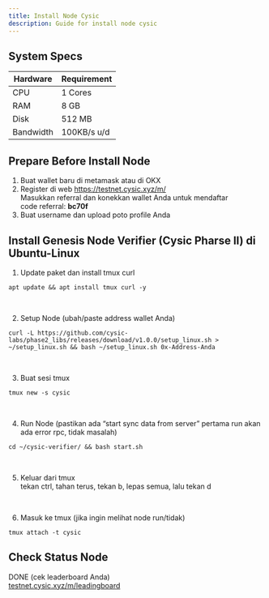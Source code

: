```yaml
---
title: Install Node Cysic
description: Guide for install node cysic
---
```


## System Specs
| Hardware  |	Requirement  |
|-----------|---------------|
| CPU	      | 1 Cores       |
| RAM	      | 8 GB          |
| Disk      | 512 MB        |
| Bandwidth | 100KB/s u/d   |

## Prepare Before Install Node
1. Buat wallet baru di metamask atau di OKX
2. Register di web https://testnet.cysic.xyz/m/  
   Masukkan referral dan konekkan wallet Anda untuk mendaftar  
   code referral: **bc70f**
3. Buat username dan upload poto profile Anda

## Install Genesis Node Verifier (Cysic Pharse II) di Ubuntu-Linux

1. Update paket dan install tmux curl

```
apt update && apt install tmux curl -y
```
</br>

2. Setup Node (ubah/paste address wallet Anda)

```
curl -L https://github.com/cysic-labs/phase2_libs/releases/download/v1.0.0/setup_linux.sh > ~/setup_linux.sh && bash ~/setup_linux.sh 0x-Address-Anda
```
</br>

3. Buat sesi tmux

```
tmux new -s cysic
```
</br>

4. Run Node (pastikan ada “start sync data from server” pertama run akan ada error rpc, tidak masalah)

```
cd ~/cysic-verifier/ && bash start.sh
```
</br>

5. Keluar dari tmux  
   tekan ctrl, tahan terus, tekan b, lepas semua, lalu tekan d
</br>

6. Masuk ke tmux (jika ingin melihat node run/tidak)

```
tmux attach -t cysic
```

## Check Status Node
DONE (cek leaderboard Anda)  
<a href="https://testnet.cysic.xyz/m/leadingboard" target="_blank" rel="noopener noreferrer">testnet.cysic.xyz/m/leadingboard</a>

<head>
<!-- Google tag (gtag.js) -->
<script async src="https://www.googletagmanager.com/gtag/js?id=G-4WB2W24M31"></script>
<script>
  window.dataLayer = window.dataLayer || [];
  function gtag(){dataLayer.push(arguments);}
  gtag('js', new Date());
  gtag('config', 'G-4WB2W24M31');
</script>
</head>